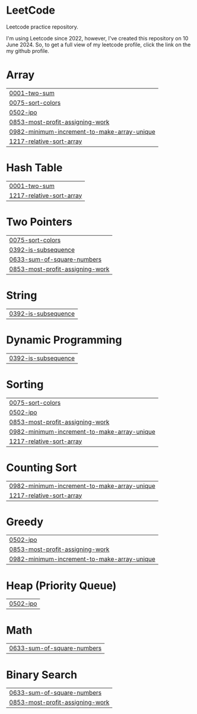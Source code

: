 # LeetCode
Leetcode practice repository.

I'm using Leetcode since 2022, however, I've created this repository on 10 June 2024. So, to get a full view of my leetcode profile, click the link on the my github profile.


# Array
|  |
| ------- |
| [0001-two-sum](https://github.com/Wasid-Khan/LeetCode/tree/master/0001-two-sum) |
| [0075-sort-colors](https://github.com/Wasid-Khan/LeetCode/tree/master/0075-sort-colors) |
| [0502-ipo](https://github.com/Wasid-Khan/LeetCode/tree/master/0502-ipo) |
| [0853-most-profit-assigning-work](https://github.com/Wasid-Khan/LeetCode/tree/master/0853-most-profit-assigning-work) |
| [0982-minimum-increment-to-make-array-unique](https://github.com/Wasid-Khan/LeetCode/tree/master/0982-minimum-increment-to-make-array-unique) |
| [1217-relative-sort-array](https://github.com/Wasid-Khan/LeetCode/tree/master/1217-relative-sort-array) |
# Hash Table
|  |
| ------- |
| [0001-two-sum](https://github.com/Wasid-Khan/LeetCode/tree/master/0001-two-sum) |
| [1217-relative-sort-array](https://github.com/Wasid-Khan/LeetCode/tree/master/1217-relative-sort-array) |
# Two Pointers
|  |
| ------- |
| [0075-sort-colors](https://github.com/Wasid-Khan/LeetCode/tree/master/0075-sort-colors) |
| [0392-is-subsequence](https://github.com/Wasid-Khan/LeetCode/tree/master/0392-is-subsequence) |
| [0633-sum-of-square-numbers](https://github.com/Wasid-Khan/LeetCode/tree/master/0633-sum-of-square-numbers) |
| [0853-most-profit-assigning-work](https://github.com/Wasid-Khan/LeetCode/tree/master/0853-most-profit-assigning-work) |
# String
|  |
| ------- |
| [0392-is-subsequence](https://github.com/Wasid-Khan/LeetCode/tree/master/0392-is-subsequence) |
# Dynamic Programming
|  |
| ------- |
| [0392-is-subsequence](https://github.com/Wasid-Khan/LeetCode/tree/master/0392-is-subsequence) |
# Sorting
|  |
| ------- |
| [0075-sort-colors](https://github.com/Wasid-Khan/LeetCode/tree/master/0075-sort-colors) |
| [0502-ipo](https://github.com/Wasid-Khan/LeetCode/tree/master/0502-ipo) |
| [0853-most-profit-assigning-work](https://github.com/Wasid-Khan/LeetCode/tree/master/0853-most-profit-assigning-work) |
| [0982-minimum-increment-to-make-array-unique](https://github.com/Wasid-Khan/LeetCode/tree/master/0982-minimum-increment-to-make-array-unique) |
| [1217-relative-sort-array](https://github.com/Wasid-Khan/LeetCode/tree/master/1217-relative-sort-array) |
# Counting Sort
|  |
| ------- |
| [0982-minimum-increment-to-make-array-unique](https://github.com/Wasid-Khan/LeetCode/tree/master/0982-minimum-increment-to-make-array-unique) |
| [1217-relative-sort-array](https://github.com/Wasid-Khan/LeetCode/tree/master/1217-relative-sort-array) |
# Greedy
|  |
| ------- |
| [0502-ipo](https://github.com/Wasid-Khan/LeetCode/tree/master/0502-ipo) |
| [0853-most-profit-assigning-work](https://github.com/Wasid-Khan/LeetCode/tree/master/0853-most-profit-assigning-work) |
| [0982-minimum-increment-to-make-array-unique](https://github.com/Wasid-Khan/LeetCode/tree/master/0982-minimum-increment-to-make-array-unique) |
# Heap (Priority Queue)
|  |
| ------- |
| [0502-ipo](https://github.com/Wasid-Khan/LeetCode/tree/master/0502-ipo) |
# Math
|  |
| ------- |
| [0633-sum-of-square-numbers](https://github.com/Wasid-Khan/LeetCode/tree/master/0633-sum-of-square-numbers) |
# Binary Search
|  |
| ------- |
| [0633-sum-of-square-numbers](https://github.com/Wasid-Khan/LeetCode/tree/master/0633-sum-of-square-numbers) |
| [0853-most-profit-assigning-work](https://github.com/Wasid-Khan/LeetCode/tree/master/0853-most-profit-assigning-work) |